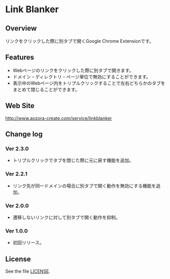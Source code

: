 Link Blanker
===============

Overview
----------
リンクをクリックした際に別タブで開くGoogle Chrome Extensionです。

Features
----------
* Webページのリンクをクリックした際に別タブで開きます。
* ドメイン・ディレクトリ・ページ単位で無効にすることができます。
* 表示中のWebページ内をトリプルクリックすることで左右どちらかのタブをまとめて閉じることができます。

Web Site
----------
<http://www.aozora-create.com/service/linkblanker>

Change log
----------

### Ver 2.3.0

* トリプルクリックでタブを閉じた際に元に戻す機能を追加。

### Ver 2.2.1

* リンク先が同一ドメインの場合に別タブで開く動作を無効にする機能を追加。

### Ver 2.0.0

* 遷移しないリンクに対して別タブで開く動作を抑制。

### Ver 1.0.0

* 初回リリース。

License
----------
See the file [LICENSE](./LICENSE "LICENSE").
